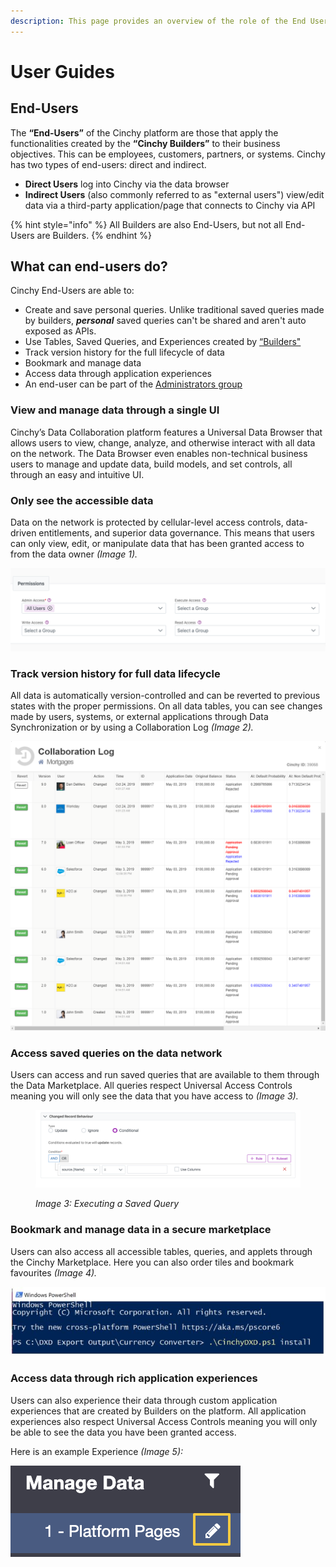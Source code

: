 ```yaml
---
description: This page provides an overview of the role of the End User in Cinchy.
---
```


# User Guides

## End-Users

The **“End-Users”** of the Cinchy platform are those that apply the functionalities created by the **“Cinchy Builders”** to their business objectives. This can be employees, customers, partners, or systems. Cinchy has two types of end-users: direct and indirect.

* **Direct Users** log into Cinchy via the data browser
* **Indirect Users** (also commonly referred to as "external users") view/edit data via a third-party application/page that connects to Cinchy via API

{% hint style="info" %}
All Builders are also End-Users, but not all End-Users are Builders.
{% endhint %}

## What can end-users do?

Cinchy End-Users are able to:

* Create and save personal queries. Unlike traditional saved queries made by builders, _**personal**_ saved queries can't be shared and aren't auto exposed as APIs.
* Use Tables, Saved Queries, and Experiences created by [“Builders"](../builder-guides/#what-is-a-builder)
* Track version history for the full lifecycle of data
* Bookmark and manage data
* Access data through application experiences
* An end-user can be part of the [Administrators group](../administrator-guide.md)

### View and manage data through a single UI

Cinchy’s Data Collaboration platform features a Universal Data Browser that allows users to view, change, analyze, and otherwise interact with all data on the network. The Data Browser even enables non-technical business users to manage and update data, build models, and set controls, all through an easy and intuitive UI.

### Only see the accessible data

Data on the network is protected by cellular-level access controls, data-driven entitlements, and superior data governance. This means that users can only view, edit, or manipulate data that has been granted access to from the data owner _(Image 1)._

![Image 1: Cellular level access](<../../.gitbook/assets/image (522).png>)

### Track version history for full data lifecycle

All data is automatically version-controlled and can be reverted to previous states with the proper permissions. On all data tables, you can see changes made by users, systems, or external applications through Data Synchronization or by using a Collaboration Log _(Image 2)._

![Image 2: Collaboration Log](<../../.gitbook/assets/image (725).png>)

### Access saved queries on the data network

Users can access and run saved queries that are available to them through the Data Marketplace. All queries respect Universal Access Controls meaning you will only see the data that you have access to _(Image 3)._

<figure><img src="../../.gitbook/assets/image (282).png" alt=""><figcaption><p><em>Image 3: Executing a Saved Query</em></p></figcaption></figure>

### Bookmark and manage data in a secure marketplace

Users can also access all accessible tables, queries, and applets through the Cinchy Marketplace. Here you can also order tiles and bookmark favourites _(Image 4)._

![Image 4: Accessing everything via a secure marketplace](<../../.gitbook/assets/image (270).png>)

### Access data through rich application experiences

Users can also experience their data through custom application experiences that are created by Builders on the platform. All application experiences also respect Universal Access Controls meaning you will only be able to see the data you have been granted access.

Here is an example Experience _(Image 5):_

![Image 5: An example experience](<../../.gitbook/assets/image (40).png>)
